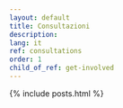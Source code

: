 ```yaml
---
layout: default
title: Consultazioni
description: 
lang: it
ref: consultations
order: 1
child_of_ref: get-involved
---
```


<main class="container my-5" markdown="1">
    {% include posts.html %}
</main>
